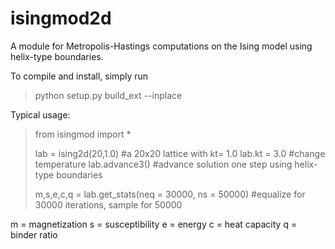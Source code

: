 # isingmod2d

A module for Metropolis-Hastings computations on the Ising model using helix-type boundaries.

To compile and install, simply run 
>python setup.py build_ext --inplace

Typical usage:

>from isingmod import *
>
>lab = ising2d(20,1.0) #a 20x20 lattice with kt= 1.0
>lab.kt = 3.0 #change temperature
>lab.advance3() #advance solution one step using helix-type boundaries
>
>m,s,e,c,q = lab.get_stats(neq = 30000, ns = 50000) #equalize for 30000 iterations, sample for 50000


m = magnetization
s = susceptibility
e = energy
c = heat capacity
q = binder ratio



